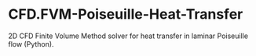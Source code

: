 # CFD.FVM-Poiseuille-Heat-Transfer
2D CFD Finite Volume Method solver for heat transfer in laminar Poiseuille flow (Python).
